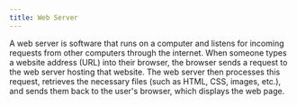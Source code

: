 ```yaml
---
title: Web Server
---
```


A web server is software that runs on a computer and listens for incoming requests from other computers through the internet. When someone types a website address (URL) into their browser, the browser sends a request to the web server hosting that website. The web server then processes this request, retrieves the necessary files (such as HTML, CSS, images, etc.), and sends them back to the user's browser, which displays the web page.
